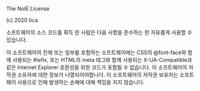The NoIE License

(c) 2020 tica.

소프트웨어의 소스 코드를 획득 한 사람은 다음 사항을 준수하는 한 자유롭게 사용할 수 있습니다.

이 소프트웨어의 전체 또는 일부를 포함하는 소프트웨어에는 CSS의 @font-face와 함께 사용되는 #iefix, 또는 HTML의 meta 태그와 함께 사용되는 X-UA-Compatible과 같은 Internet Explorer 호환성을 위한 코드가 포함될 수 없습니다. 이 소프트웨어의 저작권 소유자에 대한 정보가 나열되어야합니다. 이 소프트웨어의 저작권 보유자는 소프트웨어 사용으로 인해 발생하는 손해에 대해 책임을 지지 않습니다.